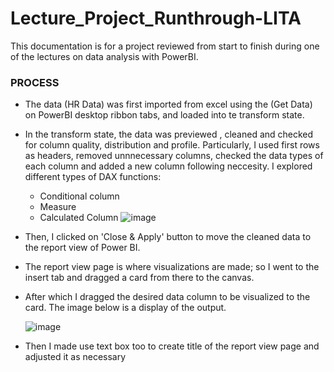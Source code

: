 # Lecture_Project_Runthrough-LITA

This documentation is for a project reviewed from start to finish during one of the lectures on data analysis with PowerBI.

### PROCESS

- The data (HR Data) was first imported from excel using the (Get Data) on PowerBI desktop ribbon tabs, and loaded into te transform state.
- In the transform state, the data was previewed , cleaned and checked for column quality, distribution and profile.
  Particularly, I used first rows as headers, removed unnnecessary columns, checked the data types of each column and added a new column following neccesity.
   I explored different types of DAX functions:
    * Conditional column
    * Measure
    * Calculated Column
  ![image](https://github.com/user-attachments/assets/7610f483-3320-4630-8f90-8ee5bb74868a)

- Then, I clicked on 'Close & Apply' button to move the cleaned data to the report view of Power BI.
- The report view page is where visualizations are made; so I went to the insert tab and dragged a card from there to the canvas.
- After which I dragged the desired data column to be visualized to the card. The image below is a display of the output.
  
  ![image](https://github.com/user-attachments/assets/28832bd1-9270-4f97-b3e7-4879867089ff)
- Then I made use  text box too to create title of the report view page and adjusted it as necessary
